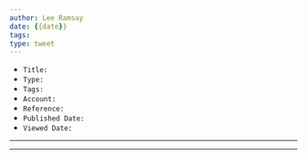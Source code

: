 ```yaml
---
author: Lee Ramsay
date: {{date}}
tags:
type: tweet
---
```


* `Title:`
* `Type:`
* `Tags:`
* `Account:`
* `Reference:`
* `Published Date:`
* `Viewed Date:`

---



---